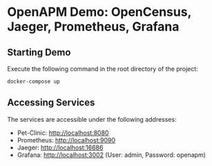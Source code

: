 # OpenAPM Demo: OpenCensus, Jaeger, Prometheus, Grafana


## Starting Demo
Execute the following command in the root directory of the project:
```
docker-compose up
```

## Accessing Services
The services are accessible under the following addresses:
* Pet-Clinic: [http://localhost:8080](http://localhost:8080)
* Prometheus: [http://localhost:9090](http://localhost:9090)
* Jaeger: [http://localhost:16686](http://localhost:16686)
* Grafana: [http://localhost:3002](http://localhost:3002) (User: admin, Password: openapm)

